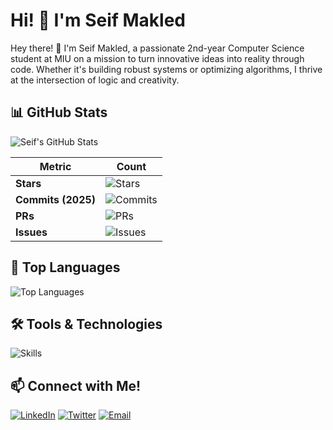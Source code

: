 # Hi! 👋 I'm Seif Makled

Hey there! 👋 I'm Seif Makled, a passionate 2nd-year Computer Science student at MIU on a mission to turn innovative ideas into reality through code. Whether it's building robust systems or optimizing algorithms, I thrive at the intersection of logic and creativity. 

## **📊 GitHub Stats**
![Seif's GitHub Stats](https://github-readme-stats.vercel.app/api?username=Seifmakled&show_icons=true&theme=dark)

| **Metric**       | **Count** |
|------------------|----------|
| **Stars**        | ![Stars](https://img.shields.io/github/stars/Seifmakled?style=flat) |
| **Commits (2025)** | ![Commits](https://img.shields.io/github/commit-activity/y/Seifmakled/Seifmakled?style=flat) |
| **PRs**          | ![PRs](https://img.shields.io/github/issues-pr/Seifmakled/Seifmakled?style=flat) |
| **Issues**       | ![Issues](https://img.shields.io/github/issues/Seifmakled/Seifmakled?style=flat) |

## **🚀 Top Languages**
![Top Languages](https://github-readme-stats.vercel.app/api/top-langs/?username=Seifmakled&layout=compact&theme=dark)

## **🛠️ Tools & Technologies**
![Skills](https://skillicons.dev/icons?i=html,css,js,nodejs,express,mongodb,cpp,python,java,mysql,docker,kubernetes)

## **📫 Connect with Me!**
[![LinkedIn](https://img.shields.io/badge/LinkedIn-0077B5?style=flat&logo=linkedin&logoColor=white)](https://linkedin.com/in/your-profile)
[![Twitter](https://img.shields.io/badge/Twitter-1DA1F2?style=flat&logo=twitter&logoColor=white)](https://twitter.com/your-handle)
[![Email](https://img.shields.io/badge/Email-D14836?style=flat&logo=gmail&logoColor=white)](mailto:youremail@example.com)
